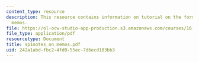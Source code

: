 ```yaml
---
content_type: resource
description: This resource contains information on tutorial on the format for writing
  memos.
file: https://ol-ocw-studio-app-production.s3.amazonaws.com/courses/16-01-unified-engineering-i-ii-iii-iv-fall-2005-spring-2006/242a1abdfbc24fd055ec7d6ecd183bb3_sp1notes_on_memos.pdf
file_type: application/pdf
resourcetype: Document
title: sp1notes_on_memos.pdf
uid: 242a1abd-fbc2-4fd0-55ec-7d6ecd183bb3
---
```

